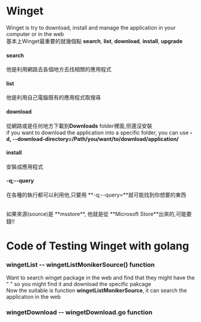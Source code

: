 # Winget
Winget is try to download, install and manage the application in your computer or in the web
<br/>
基本上Winget最重要的就幾個點 **search**, **list**, **download**, **install**, **upgrade**
<br/>

#### search
他是利用網路去各個地方去找相關的應用程式

#### list
他是利用自己電腦既有的應用程式取搜尋

#### download
從網路或是任何地方下載到**Downloads** folder裡面,但還沒安裝
<br/>
if you want to download the application into a specific folder, you can use **-d, --download-directory=/Path/you/want/to/download/application/**

#### install
安裝成應用程式

#### -q;--query
在各種的執行都可以利用他,只要用 **-q;--query=**就可能找到你想要的東西

<br/>
如果來源(source)是 **msstore**, 他就是從 **Microsoft Store**出來的,可能要錢!!


# Code of Testing Winget with golang

### wingetList -- wingetListMonikerSource() function
Want to search winget package in the web and find that they might have the " " so you might find it and download the specific pakcage
<br/>
Now the suitable is function **wingetListMonikerSource**, it can search the application in the web


### wingetDownload -- wingetDownload.go function

